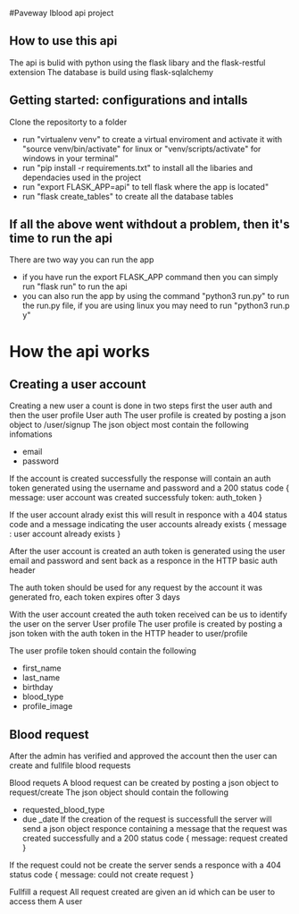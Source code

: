 #Paveway Iblood api project

## How to use this api 
The api is bulid with python using the flask libary and the flask-restful extension
The database is build using flask-sqlalchemy 

## Getting started: configurations and intalls 
Clone the repositorty to a folder
* run "virtualenv venv" to create a virtual enviroment and activate it with "source venv/bin/activate" for linux or "venv/scripts/activate" for windows in your terminal"
* run "pip install -r requirements.txt" to install all the libaries and dependacies used in the project
* run "export FLASK_APP=api" to tell flask where the app is located"
* run "flask create_tables" to create all the database tables 

## If all the above went withdout a problem, then it's time to run the api
There are two way you can run the app
* if you have run the export FLASK_APP command then you can simply run "flask run" to run the api 
* you can also run the app by using the command "python3 run.py" to run the run.py file, if you are using linux you may need to run "python3 run.p
y"

# How the api works
## Creating a user account
Creating a new user a count is done in two steps first the user auth and then the user profile 
User auth
The user profile is created by posting a json object to /user/signup 
The json object most contain the following infomations
* email
* password 

If the account is created successfully the response will contain an auth token generated using the username and password and a 200 status code 
	{
		message: user account was created successfuly 
token: auth_token 
}

If the user account alrady exist this will result in  responce with a 404 status code and a message indicating the user accounts already exists
	{
		message : user account already exists
}

After the user account is created an auth token is generated using the user email and password and sent back as a responce in the HTTP basic auth header 

The auth token should be used for any request by the account it was generated fro, each token expires ofter 3 days 

With the user account created the auth token received can be us to identify the user on the server 
User profile
The user profile is created by posting a json token with the auth token in the HTTP header to user/profile

The user profile token should contain the following 
* first_name
* last_name
* birthday
* blood_type
* profile_image

## Blood request 
After the admin has verified and approved the account then the user can create and fullfile blood requests 


Blood requets 
	A blood request can be created by posting a json object to request/create
The json object should contain the following  
* requested_blood_type
* due _date 
If the creation of the request is successfull the server will send a json object responce containing a message that the request was created successfully  and a 200 status code
{ 
message: request created
}

If the request could not be create the server sends a responce with a 404 status code 
{
message: could not create request 
}

Fullfill a request
All request created are given an id which can be user to access them 
A user  